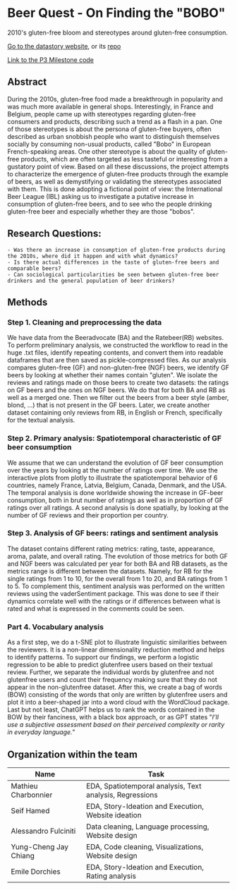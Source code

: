 # Beer Quest - On Finding the "BOBO"
2010's gluten-free bloom and stereotypes around gluten-free consumption.

[Go to the datastory website](https://jay4biopz.github.io/adarescueteam-beerquest/story), or its [repo](https://github.com/Jay4BioPZ/adarescueteam-beerquest.git)

[Link to the P3 Milestone code](https://github.com/epfl-ada/ada-2023-project-adarescueteam/tree/main/code)

## Abstract

During the 2010s, gluten-free food made a breakthrough in popularity and was much more available in general shops. Interestingly, in France and Belgium, people came up with stereotypes regarding gluten-free consumers and products, describing such a trend as a flash in a pan. One of those stereotypes is about the persona of gluten-free buyers, often described as urban snobbish people who want to distinguish themselves socially by consuming non-usual products, called "Bobo" in European French-speaking areas. One other stereotype is about the quality of gluten-free products, which are often targeted as less tasteful or interesting from a gustatory point of view. Based on all these discussions, the project attempts to characterize the emergence of gluten-free products through the example of beers, as well as demystifying or validating the stereotypes associated with them.
This is done adopting a fictional point of view: the International Beer League (IBL) asking us to investigate a putative increase in consumption of gluten-free beers, and to see who the people drinking gluten-free beer and especially whether they are those "bobos".

## Research Questions:
    - Was there an increase in consumption of gluten-free products during the 2010s, where did it happen and with what dynamics?
    - Is there actual differences in the taste of gluten-free beers and comparable beers?
    - Can sociological particularities be seen between gluten-free beer drinkers and the general population of beer drinkers?

## Methods

### Step 1. Cleaning and preprocessing the data

We have data from the Beeradvocate (BA) and the Ratebeer(RB) websites. To perform preliminary analysis, we constructed the workflow to read in the huge .txt files, identify repeating contents, and convert them into readable dataframes that are then saved as pickle-compressed files. As our analysis compares gluten-free (GF) and non-gluten-free (NGF) beers, we identify GF beers by looking at whether their names contain "gluten". We isolate the reviews and ratings made on those beers to create two datasets: the ratings on GF beers and the ones on NGF beers. We do that for both BA and RB as well as a merged one. Then we filter out the beers from a beer style (amber, blond, ...) that is not present in the GF beers. Later, we create another dataset containing only reviews from RB, in English or French, specifically for the textual analysis.


### Step 2. Primary analysis: Spatiotemporal characteristic of GF beer consumption

We assume that we can understand the evolution of GF beer consumption over the years by looking at the number of ratings over time. We use the interactive plots from plotly to illustrate the spatiotemporal behavior of 6 countries, namely France, Latvia, Belgium, Canada, Denmark, and the USA. The temporal analysis is done worldwide showing the increase in GF-beer consumption, both in brut number of ratings as well as in proportion of GF ratings over all ratings. A second analysis is done spatially, by looking at the number of GF reviews and their proportion per country.


### Step 3. Analysis of GF beers: ratings and sentiment analysis

The dataset contains different rating metrics: rating, taste, appearance, aroma, palate, and overall rating. The evolution of those metrics for both GF and NGF beers was calculated per year for both BA and RB datasets, as the metrics range is different between the datasets. Namely, for RB for the single ratings from 1 to 10, for the overall from 1 to 20, and BA ratings from 1 to 5.
To complement this, sentiment analysis was performed on the written reviews using the vaderSentiment package. This was done to see if their dynamics correlate well with the ratings or if differences between what is rated and what is expressed in the comments could be seen.


### Part 4. Vocabulary analysis 

As a first step, we do a t-SNE plot to illustrate linguistic similarities between the reviewers. It is a non-linear dimensionality reduction method and helps to identify patterns. To support our findings, we perform a logistic regression to be able to predict glutenfree users based on their textual review. Further, we separate the individual words by glutenfree and not glutenfree users and count their frequency making sure that they do not appear in the non-glutenfree dataset. After this, we create a bag of words (BOW) consisting of the words that only are written by glutenfree users and plot it into a beer-shaped jar into a word cloud with the WordCloud package. Last but not least, ChatGPT helps us to rank the words contained in the BOW by their fanciness, with a black box approach, or as GPT states "_I'll use a subjective assessment based on their perceived complexity or rarity in everyday language."_


## Organization within the team

| Name                  | Task                                              |
|-----------------------|--------------------------------------------------------|
| Mathieu Charbonnier   | EDA, Spatiotemporal analysis, Text analysis, Regressions |
| Seif Hamed            | EDA, Story-Ideation and Execution, Website ideation    |
| Alessandro Fulciniti  | Data cleaning, Language processing, Website design      |
| Yung-Cheng Jay Chiang | EDA, Code cleaning, Visualizations, Website design     |
| Emile Dorchies        | EDA, Story-Ideation and Execution, Rating analysis     |

